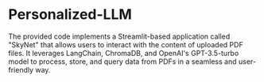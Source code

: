 # Personalized-LLM
The provided code implements a Streamlit-based application called "SkyNet" that allows users to interact with the content of uploaded PDF files. It leverages LangChain, ChromaDB, and OpenAI's GPT-3.5-turbo model to process, store, and query data from PDFs in a seamless and user-friendly way.

